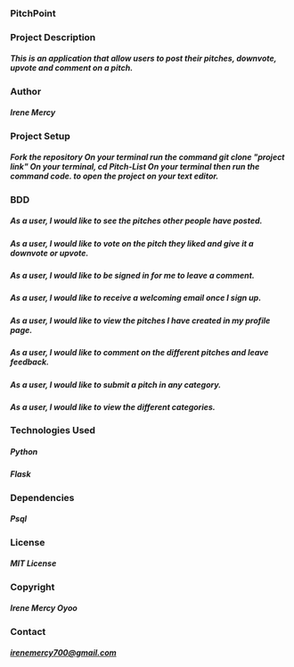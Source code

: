 ### PitchPoint
### Project Description
##### This is an application that allow users to  post their pitches, downvote, upvote and comment on a pitch.

### Author
##### Irene Mercy
### Project Setup
##### Fork the repository On your terminal run the command git clone "project link" On your terminal, cd Pitch-List On your terminal then run the command code. to open the project on your text editor.

### BDD
##### As a user, I would like to see the pitches other people have posted.
##### As a user, I would like to vote on the pitch they liked and give it a downvote or upvote.
##### As a user, I would like to be signed in for me to leave a comment.
##### As a user, I would like to receive a welcoming email once I sign up.
##### As a user, I would like to view the pitches I have created in my profile page.
##### As a user, I would like to comment on the different pitches and leave feedback.
##### As a user, I would like to submit a pitch in any category.
##### As a user, I would like to view the different categories.


### Technologies Used
##### Python
##### Flask

### Dependencies
##### Psql

### License
##### MIT License

### Copyright
##### Irene Mercy Oyoo

### Contact
##### irenemercy700@gmail.com
